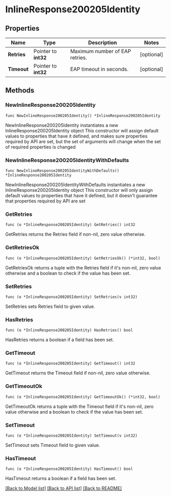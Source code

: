 # InlineResponse200205Identity

## Properties

Name | Type | Description | Notes
------------ | ------------- | ------------- | -------------
**Retries** | Pointer to **int32** | Maximum number of EAP retries. | [optional] 
**Timeout** | Pointer to **int32** | EAP timeout in seconds. | [optional] 

## Methods

### NewInlineResponse200205Identity

`func NewInlineResponse200205Identity() *InlineResponse200205Identity`

NewInlineResponse200205Identity instantiates a new InlineResponse200205Identity object
This constructor will assign default values to properties that have it defined,
and makes sure properties required by API are set, but the set of arguments
will change when the set of required properties is changed

### NewInlineResponse200205IdentityWithDefaults

`func NewInlineResponse200205IdentityWithDefaults() *InlineResponse200205Identity`

NewInlineResponse200205IdentityWithDefaults instantiates a new InlineResponse200205Identity object
This constructor will only assign default values to properties that have it defined,
but it doesn't guarantee that properties required by API are set

### GetRetries

`func (o *InlineResponse200205Identity) GetRetries() int32`

GetRetries returns the Retries field if non-nil, zero value otherwise.

### GetRetriesOk

`func (o *InlineResponse200205Identity) GetRetriesOk() (*int32, bool)`

GetRetriesOk returns a tuple with the Retries field if it's non-nil, zero value otherwise
and a boolean to check if the value has been set.

### SetRetries

`func (o *InlineResponse200205Identity) SetRetries(v int32)`

SetRetries sets Retries field to given value.

### HasRetries

`func (o *InlineResponse200205Identity) HasRetries() bool`

HasRetries returns a boolean if a field has been set.

### GetTimeout

`func (o *InlineResponse200205Identity) GetTimeout() int32`

GetTimeout returns the Timeout field if non-nil, zero value otherwise.

### GetTimeoutOk

`func (o *InlineResponse200205Identity) GetTimeoutOk() (*int32, bool)`

GetTimeoutOk returns a tuple with the Timeout field if it's non-nil, zero value otherwise
and a boolean to check if the value has been set.

### SetTimeout

`func (o *InlineResponse200205Identity) SetTimeout(v int32)`

SetTimeout sets Timeout field to given value.

### HasTimeout

`func (o *InlineResponse200205Identity) HasTimeout() bool`

HasTimeout returns a boolean if a field has been set.


[[Back to Model list]](../README.md#documentation-for-models) [[Back to API list]](../README.md#documentation-for-api-endpoints) [[Back to README]](../README.md)


